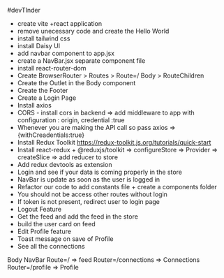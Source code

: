 #devTInder

- create vite +react application
- remove unecessary code and create the Hello World
- install tailwind css 
- install Daisy UI
- add navbar component to app.jsx
- create a NavBar.jsx separate component file
- install react-router-dom
- Create BrowserRouter > Routes > Route=/ Body > RouteChildren
- Create the Outlet in the Body component
- Create the Footer
- Create a Login Page
- Install axios
- CORS - install cors in backend => add middleware to app with configuration : origin, credential :true
- Whenever you are making the API call so pass axios => {withCreadentials:true}
- Install Redux Toolkit https://redux-toolkit.js.org/tutorials/quick-start
- Install react-redux + @reduxjs/toolkit => configureStore => Provider => createSlice => add reducer to store
- Add redux devtools as extension
- Login and see if your data is coming properly in the store
- NavBar is update as soon as the user is logged in
- Refactor our code to add constants file + create a components folder
- You should not be access other routes without login
- If token is not present, redirect user to login page
- Logout Feature
- Get the feed and add the feed in the store
- build the user card on feed
- Edit Profile feature
- Toast message on save of Profile
- See all the connections





Body
    NavBar
    Route=/ => feed
    Router=/connections => Connections
    Router=/profile => Profile
